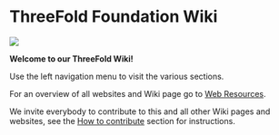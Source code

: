 # ThreeFold Foundation Wiki

![](https://images.unsplash.com/photo-1495364037436-fed1ba81ad3e?ixlib=rb-0.3.5&ixid=eyJhcHBfaWQiOjEyMDd9&s=655ce70e725522ae583a940359ce8260&auto=format&fit=crop&w=1655&q=80)


**Welcome to our ThreeFold Wiki!**

Use the left navigation menu to visit the various sections.

For an overview of all websites and Wiki page go to [Web Resources](web_resources.md).

We invite everybody to contribute to this and all other Wiki pages and websites, see the [How to contribute](https://threefoldfoundation.github.io/info_foundation/#/web_resources?id=how-to-contribute) section for instructions.